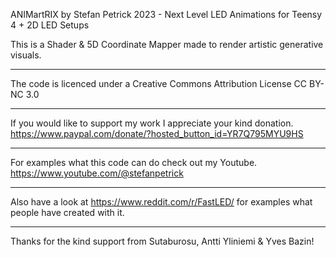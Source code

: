 ANIMartRIX by Stefan Petrick 2023 - Next Level LED Animations for Teensy 4 + 2D LED Setups     
                                                              
This is a Shader & 5D Coordinate Mapper made to render artistic generative visuals.                                                      

-------------------------------------------------------------------------------------------

The code is licenced under a Creative Commons Attribution License CC BY-NC 3.0

-------------------------------------------------------------------------------------------

If you would like to support my work I appreciate your kind donation. 
https://www.paypal.com/donate/?hosted_button_id=YR7Q795MYU9HS

--------------------------------------------------------------------------------------------

For examples what this code can do check out my Youtube. 
https://www.youtube.com/@stefanpetrick

--------------------------------------------------------------------------------------------

Also have a look at https://www.reddit.com/r/FastLED/ for examples what people have created with it.

--------------------------------------------------------------------------------------------

Thanks for the kind support from Sutaburosu, Antti Yliniemi & Yves Bazin!





